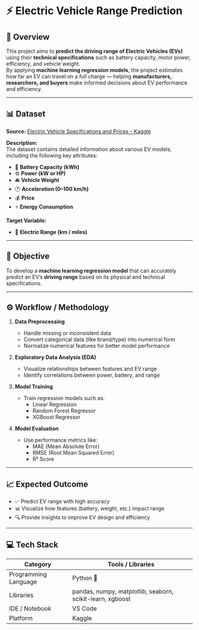 # ⚡ Electric Vehicle Range Prediction  

## 🧭 Overview  
This project aims to **predict the driving range of Electric Vehicles (EVs)** using their **technical specifications** such as battery capacity, motor power, efficiency, and vehicle weight.  
By applying **machine learning regression models**, the project estimates how far an EV can travel on a full charge — helping **manufacturers, researchers, and buyers** make informed decisions about EV performance and efficiency.  

---

## 📊 Dataset  
**Source:** [Electric Vehicle Specifications and Prices – Kaggle](https://www.kaggle.com/datasets/fatihilhan/electric-vehicle-specifications-and-prices)  

**Description:**  
The dataset contains detailed information about various EV models, including the following key attributes:  
- 🔋 **Battery Capacity (kWh)**  
- ⚙️ **Power (kW or HP)**  
- 🚘 **Vehicle Weight**  
- 🕐 **Acceleration (0–100 km/h)**  
- 💰 **Price**  
- ⚡ **Energy Consumption**  

**Target Variable:**  
- 🚗 **Electric Range (km / miles)**  

---

## 🎯 Objective  
To develop a **machine learning regression model** that can accurately predict an EV’s **driving range** based on its physical and technical specifications.  

---

## ⚙️ Workflow / Methodology  
1. **Data Preprocessing**  
   - Handle missing or inconsistent data  
   - Convert categorical data (like brand/type) into numerical form  
   - Normalize numerical features for better model performance  

2. **Exploratory Data Analysis (EDA)**  
   - Visualize relationships between features and EV range  
   - Identify correlations between power, battery, and range  

3. **Model Training**  
   - Train regression models such as:  
     - Linear Regression  
     - Random Forest Regressor  
     - XGBoost Regressor  

4. **Model Evaluation**  
   - Use performance metrics like:  
     - MAE (Mean Absolute Error)  
     - RMSE (Root Mean Squared Error)  
     - R² Score  

---

## 📈 Expected Outcome  
- ✅ Predict EV range with high accuracy  
- 📊 Visualize how features (battery, weight, etc.) impact range  
- 🔍 Provide insights to improve EV design and efficiency  

---

## 💻 Tech Stack  
| Category | Tools / Libraries |
|-----------|-------------------|
| Programming Language | Python 🐍 |
| Libraries | pandas, numpy, matplotlib, seaborn, scikit-learn, xgboost |
| IDE / Notebook | VS Code |
| Platform | Kaggle |






